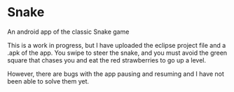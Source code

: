 Snake
=====

An android app of the classic Snake game

This is a work in progress, but I have uploaded the eclipse project file and a .apk of the app.  You swipe to steer the snake, and you must avoid the green square that chases you and eat the red strawberries to go up a level.

However, there are bugs with the app pausing and resuming and I have not been able to solve them yet.
